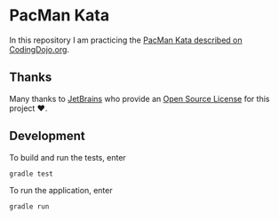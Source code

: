 # PacMan Kata

In this repository I am practicing the [PacMan Kata described on CodingDojo.org](https://codingdojo.org/kata/PacMan/).

## Thanks

Many thanks to [JetBrains](https://www.jetbrains.com/?from=wonderbirds-katas) who provide
an [Open Source License](https://www.jetbrains.com/community/opensource/) for this project ❤️.

## Development

To build and run the tests, enter

```shell
gradle test
```

To run the application, enter

```shell
gradle run
```
